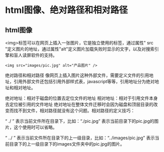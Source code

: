 # html图像、绝对路径和相对路径
## html图像
&lt;img&gt;标签可以在网页上插入一张图片，它是独立使用的标签，通过属性" src "定义图片的地址，通过属性"alt"定义图片加载失败时显示的文字，以及对搜索引擎和盲人读屏软件的支持。

```
<img src="images/pic.jpg" alt="产品图片" />
```

绝对路径和相对路径
像网页上插入图片这种外部文件，需要定义文件的引用地址，引用外部文件还包括引用外部样式表，javascript等等，引用地址分为绝对地址和相对地址。

绝对地址：相对于磁盘的位置去定位文件的地址
相对地址：相对于引用文件本身去定位被引用的文件地址
绝对地址在整体文件迁移时会因为磁盘和顶层目录的改变而找不到文件，相对路径就没有这个问题。相对路径的定义技巧：

“ ./ ” 表示当前文件所在目录下，比如：“./pic.jpg” 表示当前目录下的pic.jpg的图片，这个使用时可以省略。

“ ../ ” 表示当前文件所在目录下的上一级目录，比如：“../images/pic.jpg” 表示当前目录下的上一级目录下的images文件夹中的pic.jpg的图片。
